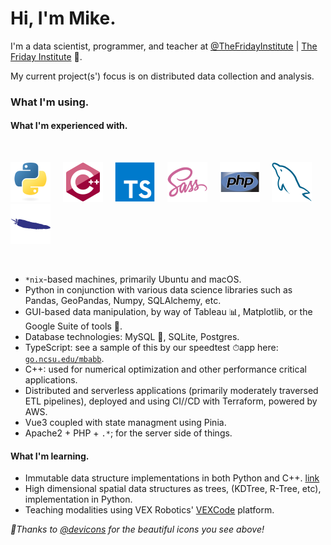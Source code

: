 <!-- <link rel="stylesheet" type="text/css" media="all" href="styles/styles.css" /> -->

# Hi, I'm Mike.

I'm a data scientist, programmer, and teacher at
[@TheFridayInstitute](https://github.com/TheFridayInstitute) |
[The Friday Institute](https://www.fi.ncsu.edu/) 🐺.

My current project(s') focus is on distributed data collection and analysis.

### What I'm using.

#### What I'm experienced with.

&nbsp;

<div>
    <img src="https://raw.githubusercontent.com/mkbabb/mkbabb/master/assets/icons/python/python-original.svg" height="64"/>
    &nbsp;
    &nbsp;
    <img src="https://raw.githubusercontent.com/mkbabb/mkbabb/master/assets/icons/cplusplus/cplusplus-original.svg" height="64"/>
    &nbsp;
    &nbsp;
    <img src="https://raw.githubusercontent.com/mkbabb/mkbabb/master/assets/icons/typescript/typescript-original.svg" height="64"/>
    &nbsp;
    &nbsp;
    <img src="https://raw.githubusercontent.com/mkbabb/mkbabb/master/assets/icons/sass/sass-original.svg" height="64"/>
    &nbsp;
    &nbsp;
    <img src="https://raw.githubusercontent.com/mkbabb/mkbabb/master/assets/icons/php/php-original.svg" height="64"/>
    &nbsp;
    &nbsp;
    <img src="https://raw.githubusercontent.com/mkbabb/mkbabb/master/assets/icons/mysql/mysql-original.svg" height="64"/>
    &nbsp;
    &nbsp;
    <img src="https://raw.githubusercontent.com/mkbabb/mkbabb/master/assets/icons/apache/apache-plain.svg" height="64"/>
    &nbsp;
    &nbsp;
</div>

&nbsp;

-   `*nix`-based machines, primarily Ubuntu and macOS.
-   Python in conjunction with various data science libraries such as Pandas, GeoPandas, Numpy, SQLAlchemy,
    etc.
-   GUI-based data manipulation, by way of Tableau 📊, Matplotlib, or the Google Suite of tools 📑.
-   Database technologies: MySQL 🐬, SQLite, Postgres.
-   TypeScript: see a sample of this by our speedtest ⏱app here:
    [`go.ncsu.edu/mbabb`](https://www.go.ncsu.edu/mbabb).
-   C++: used for numerical optimization and other performance critical applications.
-   Distributed and serverless applications (primarily moderately traversed ETL pipelines), deployed and using CI//CD with Terraform, powered by AWS.
-   Vue3 coupled with state managment using Pinia.
-   Apache2 + PHP + `.*`; for the server side of things.

#### What I'm learning.
-   Immutable data structure implementations in both Python and C++.
    [link](https://github.com/mkbabb/immutable-vector)
-   High dimensional spatial data structures as trees, (KDTree, R-Tree, etc), implementation in Python.
-   Teaching modalities using VEX Robotics' [VEXCode](https://vr.vex.com/) platform.

_🎉Thanks to [@devicons](https://github.com/devicons) for the beautiful icons you see
above!_
